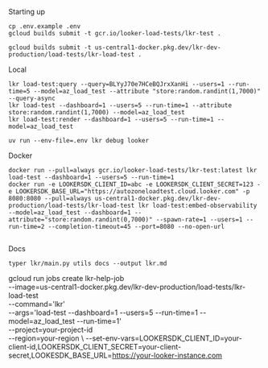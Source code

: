 Starting up

```
cp .env.example .env
gcloud builds submit -t gcr.io/looker-load-tests/lkr-test .

gcloud builds submit -t us-central1-docker.pkg.dev/lkr-dev-production/load-tests/lkr-load-test .

```

Local

```
lkr load-test:query --query=BLYyJ70e7HCeBQJrxXanHi --users=1 --run-time=5 --model=az_load_test --attribute "store:random.randint(1,7000)" --query-async
lkr load-test --dashboard=1 --users=5 --run-time=1 --attribute store:random.randint(1,7000) --model=az_load_test
lkr load-test:render --dashboard=1 --users=5 --run-time=1 --model=az_load_test

uv run --env-file=.env lkr debug looker

```

Docker

```
docker run --pull=always gcr.io/looker-load-tests/lkr-test:latest lkr load-test --dashboard=1 --users=5 --run-time=1
docker run -e LOOKERSDK_CLIENT_ID=abc -e LOOKERSDK_CLIENT_SECRET=123 -e LOOKERSDK_BASE_URL="https://autozoneloadtest.cloud.looker.com" -p 8080:8080 --pull=always us-central1-docker.pkg.dev/lkr-dev-production/load-tests/lkr-load-test lkr load-test:embed-observability --model=az_load_test --dashboard=1 --attribute="store:random.randint(0,7000)" --spawn-rate=1 --users=1 --run-time=2 --completion-timeout=45 --port=8080 --no-open-url


```

Docs

```
typer lkr/main.py utils docs --output lkr.md
```



gcloud run jobs create lkr-help-job \
    --image=us-central1-docker.pkg.dev/lkr-dev-production/load-tests/lkr-load-test \
    --command='lkr' \
    --args='load-test --dashboard=1 --users=5 --run-time=1 --model=az_load_test --run-time=1' \
    --project=your-project-id \
    --region=your-region \ 
    --set-env-vars=LOOKERSDK_CLIENT_ID=your-client-id,LOOKERSDK_CLIENT_SECRET=your-client-secret,LOOKESDK_BASE_URL=https://your-looker-instance.com